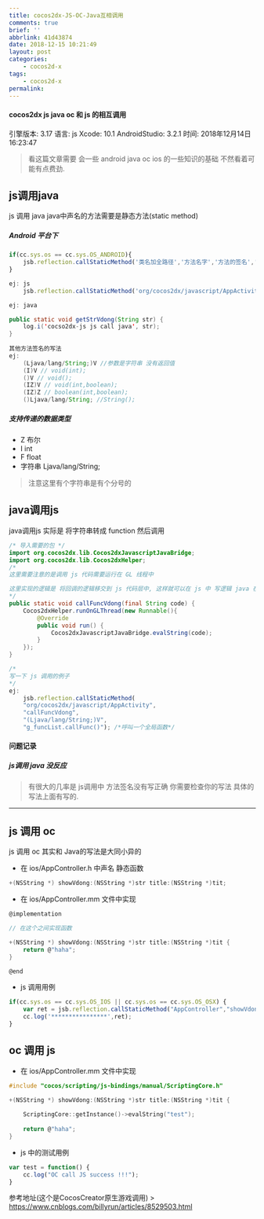 ```yaml
---
title: cocos2dx-JS-OC-Java互相调用
comments: true
brief: ''
abbrlink: 41d43874
date: 2018-12-15 10:21:49
layout: post
categories:
    - cocos2d-x
tags:
    - cocos2d-x
permalink:
---
```

#### cocos2dx js java oc 和 js 的相互调用

引擎版本: 3.17
语言: js
Xcode: 10.1
AndroidStudio: 3.2.1
时间: 2018年12月14日16:23:47

> 看这篇文章需要 会一些 android java oc ios 的一些知识的基础 不然看着可能有点费劲.

## js调用java

js 调用 java java中声名的方法需要是静态方法(static method)

<!-- more -->

##### Android 平台下

``` js
if(cc.sys.os == cc.sys.OS_ANDROID){
    jsb.reflection.callStaticMethod('类名加全路径','方法名字','方法的签名','传递参数');
}

ej: js
    jsb.reflection.callStaticMethod('org/cocos2dx/javascript/AppActivity','getStrVdong','(Ljava/lang/String;)V','haha');
```

``` java
ej: java

public static void getStrVdong(String str) {
    log.i('cocso2dx-js js call java', str);
}
    
其他方法签名的写法
ej:
    (Ljava/lang/String;)V //参数是字符串 没有返回值
    (I)V // void(int);
    ()V // void();
    (IZ)V // void(int,boolean);
    (IZ)Z // boolean(int,boolean);
    ()Ljava/lang/String; //String();
```

##### 支持传递的数据类型
+ Z 布尔
+ I int
+ F float
+ 字符串 Ljava/lang/String;

> 注意这里有个字符串是有个分号的

## java调用js

java调用js 实际是 将字符串转成 function 然后调用

``` java
/* 导入需要的包 */
import org.cocos2dx.lib.Cocos2dxJavascriptJavaBridge;
import org.cocos2dx.lib.Cocos2dxHelper;
/*
这里需要注意的是调用 js 代码需要运行在 GL 线程中

这里实现的逻辑是 将回调的逻辑移交到 js 代码层中, 这样就可以在 js 中 写逻辑 java 在合适的时机去执行这个调用 比如在做支付的时候 需要在之后响应后在 做游戏逻辑的处理.
*/
public static void callFuncVdong(final String code) {
    Cocos2dxHelper.runOnGLThread(new Runnable(){
        @Override
        public void run() {
            Cocos2dxJavascriptJavaBridge.evalString(code);
        }
    });
}
```

``` js
/*
写一下 js 调用的例子
*/
ej:
    jsb.reflection.callStaticMethod(
    "org/cocos2dx/javascript/AppActivity",
    "callFuncVdong",
    "(Ljava/lang/String;)V",
    "g_funcList.callFunc()"); /*呼叫一个全局函数*/
```

#### 问题记录
##### js调用 java 没反应

> 有很大的几率是 js调用中 方法签名没有写正确 你需要检查你的写法 具体的写法上面有写的.

---

## js 调用 oc

js 调用 oc 其实和 Java的写法是大同小异的

- 在 ios/AppController.h 中声名 静态函数

``` c
+(NSString *) showVdong:(NSString *)str title:(NSString *)tit;
```

- 在 ios/AppController.mm 文件中实现
``` c
@implementation

// 在这个之间实现函数

+(NSString *) showVdong:(NSString *)str title:(NSString *)tit {
    return @"haha";
}

@end
```

- js 调用用例
``` js
if(cc.sys.os == cc.sys.OS_IOS || cc.sys.os == cc.sys.OS_OSX) {
    var ret = jsb.reflection.callStaticMethod("AppController","showVdong:title","你是谁???","天呢");
    cc.log('****************',ret);
}
```

## oc 调用 js

- 在 ios/AppController.mm 文件中实现
``` c
#include "cocos/scripting/js-bindings/manual/ScriptingCore.h"

+(NSString *) showVdong:(NSString *)str title:(NSString *)tit {
    
    ScriptingCore::getInstance()->evalString("test");
    
    return @"haha";
}
```

- js 中的测试用例
``` js
var test = function() {
    cc.log("OC call JS success !!!");
}
```

参考地址(这个是CocosCreator原生游戏调用) > https://www.cnblogs.com/billyrun/articles/8529503.html